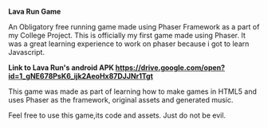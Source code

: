 <Strong> Lava Run Game </Strong>

An Obligatory free running game made using Phaser Framework as a part of my College Project. 
This is officially my first game made using Phaser. It was a great learning experience to work on phaser because i got to learn Javascript.

<strong>Link to Lava Run's android APK https://drive.google.com/open?id=1_gNE678PsK6_ijk2AeoHx87DJJNr1Tgt</strong>


This game was made as part of learning how to make games in HTML5 and uses Phaser as the framework, original assets and
generated music. 

Feel free to use this game,its code and assets. Just do not be evil. 

